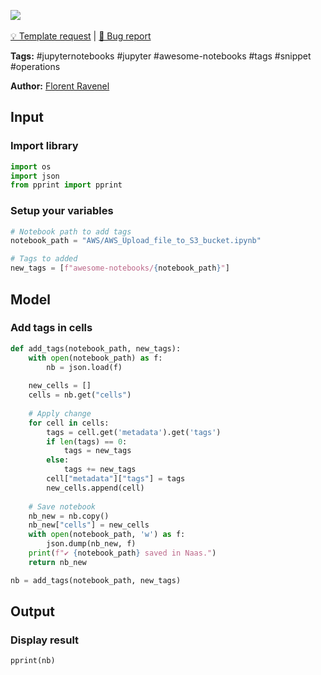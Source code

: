 <a href="https://app.naas.ai/user-redirect/naas/downloader?url=https://raw.githubusercontent.com/jupyter-naas/awesome-notebooks/master/Jupyter%20Notebooks/Jupyter_Notebooks_Add_tags_in_cells.ipynb" target="_parent"><img src="https://naasai-public.s3.eu-west-3.amazonaws.com/open_in_naas.svg"/></a><br><br><a href="https://github.com/jupyter-naas/awesome-notebooks/issues/new?assignees=&labels=&template=template-request.md&title=Tool+-+Action+of+the+notebook+">💡 Template request</a> | <a href="https://github.com/jupyter-naas/awesome-notebooks/issues/new?assignees=&labels=&template=bug_report.md&title=">🚨 Bug report</a>

**Tags:** #jupyternotebooks #jupyter #awesome-notebooks #tags #snippet #operations

**Author:** [Florent Ravenel](https://www.linkedin.com/in/florent-ravenel/)

## Input

### Import library


```python
import os
import json
from pprint import pprint
```

### Setup your variables


```python
# Notebook path to add tags
notebook_path = "AWS/AWS_Upload_file_to_S3_bucket.ipynb"

# Tags to added
new_tags = [f"awesome-notebooks/{notebook_path}"]
```

## Model

### Add tags in cells


```python
def add_tags(notebook_path, new_tags):
    with open(notebook_path) as f:
        nb = json.load(f)
        
    new_cells = []
    cells = nb.get("cells")
    
    # Apply change
    for cell in cells:
        tags = cell.get('metadata').get('tags')
        if len(tags) == 0:
            tags = new_tags
        else:
            tags += new_tags
        cell["metadata"]["tags"] = tags
        new_cells.append(cell)
        
    # Save notebook
    nb_new = nb.copy()
    nb_new["cells"] = new_cells
    with open(notebook_path, 'w') as f:
        json.dump(nb_new, f)
    print(f"✔️ {notebook_path} saved in Naas.")
    return nb_new

nb = add_tags(notebook_path, new_tags)
```

## Output

### Display result


```python
pprint(nb)
```
